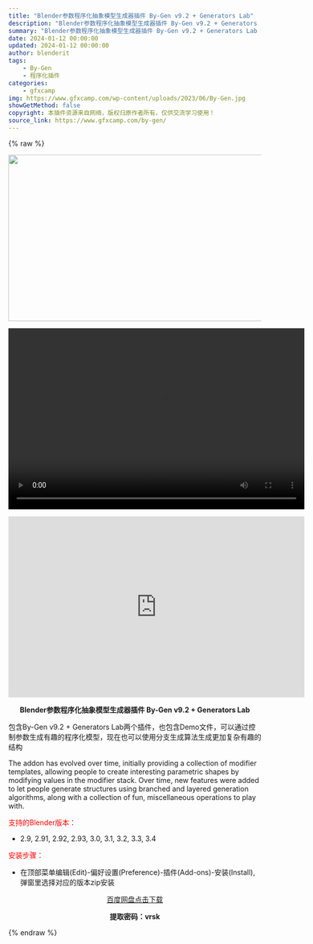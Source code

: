 ```yaml
---
title: "Blender参数程序化抽象模型生成器插件 By-Gen v9.2 + Generators Lab"
description: "Blender参数程序化抽象模型生成器插件 By-Gen v9.2 + Generators Lab 包含By-Gen v9.2 + Generators Lab两个插件，也包含Demo文件，可以通过..."
summary: "Blender参数程序化抽象模型生成器插件 By-Gen v9.2 + Generators Lab 包含By-Gen v9.2 + Generators Lab两个插件，也包含Demo文件，可以通过..."
date: 2024-01-12 00:00:00
updated: 2024-01-12 00:00:00
author: blenderit
tags: 
    - By-Gen
    - 程序化插件
categories:
    - gfxcamp
img: https://www.gfxcamp.com/wp-content/uploads/2023/06/By-Gen.jpg
showGetMethod: false
copyright: 本插件资源来自网络，版权归原作者所有，仅供交流学习使用！
source_link: https://www.gfxcamp.com/by-gen/
---
```


{% raw %}
<div><p><img decoding="async" class="aligncenter size-full wp-image-113048" src="https://www.gfxcamp.com/wp-content/uploads/2023/06/By-Gen.jpg" data-src="https://www.gfxcamp.com/wp-content/uploads/2023/06/By-Gen.jpg" alt="" width="590" height="331" data-srcset="https://www.gfxcamp.com/wp-content/uploads/2023/06/By-Gen.jpg 590w, https://www.gfxcamp.com/wp-content/uploads/2023/06/By-Gen-150x84.jpg 150w" data-sizes="(max-width: 590px) 100vw, 590px"><br>
</p><center><div style="width: 590px;" class="wp-video"><!--[if lt IE 9]><script>document.createElement('video');</script><![endif]-->
<video class="wp-video-shortcode" id="video-113047-1" width="590" height="360" preload="true" controls="controls"><source type="video/mp4" src="https://cloud.video.taobao.com//play/u/80049544/p/2/e/6/t/1/414319318258.mp4?_=1"></source><a href="https://cloud.video.taobao.com//play/u/80049544/p/2/e/6/t/1/414319318258.mp4">https://cloud.video.taobao.com//play/u/80049544/p/2/e/6/t/1/414319318258.mp4</a></video></div></center><p style="text-align: center;"><iframe loading="lazy" src="https://player.youku.com/embed/XNTk3MDM3Nzc0NA==" width="590" height="360" frameborder="0" allowfullscreen="allowfullscreen" data-mce-fragment="1"></iframe></p><p style="text-align: center;"><strong>Blender参数程序化抽象模型生成器插件 By-Gen v9.2 + Generators Lab</strong></p><p>包含By-Gen v9.2 + Generators Lab两个插件，也包含Demo文件，可以通过控制参数生成有趣的程序化模型，现在也可以使用分支生成算法生成更加复杂有趣的结构</p><p>The addon has evolved over time, initially providing a collection of modifier templates, allowing people to create interesting parametric shapes by modifying values in the modifier stack. Over time, new features were added to let people generate structures using branched and layered generation algorithms, along with a collection of fun, miscellaneous operations to play with.</p><p style="text-align: left;"><span style="color: #ff0000;">支持的Blender版本：</span></p><ul>
<li style="text-align: left;">2.9, 2.91, 2.92, 2.93, 3.0, 3.1, 3.2, 3.3, 3.4</li>
</ul><p><span style="color: #ff0000;">安装步骤：</span></p><ul>
<li>在顶部菜单编辑(Edit)-偏好设置(Preference)-插件(Add-ons)-安装(Install),弹窗里选择对应的版本zip安装</li>
</ul><p style="text-align: center;"><a class="maxbutton-3 maxbutton maxbutton-baidu" target="_blank" rel="noopener" href="https://pan.baidu.com/s/1sdnBHZao3aVk1GHPqxElPQ?pwd=vrsk"><span class="mb-text">百度网盘点击下载</span></a></p><p style="text-align: center;"><strong>提取密码：vrsk</strong></p></div>
<div style="display: none">gfxcamp</div>
{% endraw %}